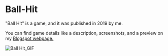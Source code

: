 # Ball-Hit

"Ball Hit" is a game, and it was published in 2019 by me.

You can find game details like a description, screenshots, and a preview on my [Blogspot webpage.](https://bantergames.blogspot.com/2019/03/ball-hit.html)

![Ball Hit_GIF](https://user-images.githubusercontent.com/96251220/146938027-fc2f75f5-adf1-4a65-a794-5377346b0e1c.gif)
